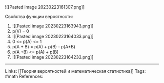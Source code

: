 ![[Pasted image 20230223161307.png]]

Свойства функции вероятности:
1. ![[Pasted image 20230223163943.png]]
2. p(V) = 0
3. ![[Pasted image 20230223164033.png]]
4. 0 <= p(A) <= 1
5. p(A + B) = p(A) + p(B) - p(A\*B)
6. p(A +B) <= p(A) + p(B)
7. ![[Pasted image 20230223164233.png]]

___
Links: [[Теория вероятностей и математическая статистика]]
Tags: #math
References: 
